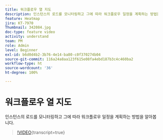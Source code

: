 ```yaml
---
title: 워크플로우 열 지도
description: 인스턴스의 로드를 모니터링하고 그에 따라 워크플로우 일정을 계획하는 방법을 알아봅니다.
feature: Heatmap
jira: KT-7970
Thumbnail: 342084.jpg
doc-type: feature video
activity: understand
team: PM
role: Admin
level: Beginner
exl-id: b6d0d4b2-3b76-4e14-ba80-c0f370274b04
source-git-commit: 116a24a8aa123f615e08fa4ebd187b3c4c460ba2
workflow-type: ht
source-wordcount: '36'
ht-degree: 100%

---
```


# 워크플로우 열 지도

인스턴스의 로드를 모니터링하고 그에 따라 워크플로우 일정을 계획하는 방법을 알아봅니다.

>[!VIDEO](https://video.tv.adobe.com/v/342084?quality=12&learn=on){transcript=true}
